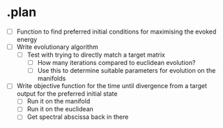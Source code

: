 # .plan

- [ ] Function to find preferred initial conditions for maximising the evoked energy
- [ ] Write evolutionary algorithm
    - [ ] Test with trying to directly match a target matrix
        - [ ] How many iterations compared to euclidean evolution?
        - [ ] Use this to determine suitable parameters for evolution on the manifolds
- [ ] Write objective function for the time until divergence from a target output for the preferred initial state
    - [ ] Run it on the manifold
    - [ ] Run it on the euclidean
    - [ ] Get spectral abscissa back in there